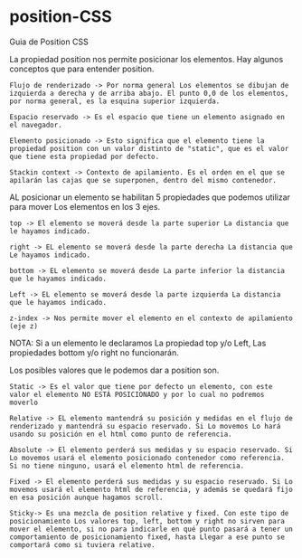 # position-CSS
Guia de Position CSS

La propiedad position nos permite posicionar los elementos. Hay algunos conceptos que para entender position.

    Flujo de renderizado -> Por norma general Los elementos se dibujan de izquierda a derecha y de arriba abajo. El punto 0,0 de los elementos, por norma general, es la esquina superior izquierda.

    Espacio reservado -> Es el espacio que tiene un elemento asignado en el navegador.

    Elemento posicionado -> Esto significa que el elemento tiene la propiedad position con un valor distinto de "static", que es el valor que tiene esta propiedad por defecto.

    Stackin context -> Contexto de apilamiento. Es el orden en el que se apilarán las cajas que se superponen, dentro del mismo contenedor.

AL posicionar un elemento se habilitan 5 propiedades que podemos utilizar para mover Los elementos en los 3 ejes.

    top -> El elemento se moverá desde la parte superior La distancia que le hayamos indicado.

    right -> EL elemento se moverá desde la parte derecha La distancia que Le hayamos indicado.

    bottom -> EL elemento se moverá desde La parte inferior la distancia que le hayamos indicado.

    Left -> EL elemento se moverá desde la parte izquierda La distancia que le hayamos indicado.

    z-index -> Nos permite mover el elemento en el contexto de apilamiento (eje z)

NOTA: Si a un elemento le declaramos La propiedad top y/o Left, Las propiedades bottom y/o right no funcionarán.

Los posibles valores que le podemos dar a position son. 

    Static -> Es el valor que tiene por defecto un elemento, con este valor el elemento NO ESTÁ POSICIONADO y por lo cual no podremos moverlo

    Relative -> EL elemento mantendrá su posición y medidas en el flujo de renderizado y mantendrá su espacio reservado. Si Lo movemos Lo hará usando su posición en el html como punto de referencia.

    Absolute -> El elemento perderá sus medidas y su espacio reservado. Si Lo movemos usará el elemento posicionado contenedor como referencia. Si no tiene ninguno, usará el elemento html de referencia.

    Fixed -> El elemento perderá sus medidas y su espacio reservado. Si Lo movemos usará el elemento html de referencia, y además se quedará fijo en esa posición aunque hagamos scroll.

    Sticky-> Es una mezcla de position relative y fixed. Con este tipo de posicionamiento Los valores top, left, bottom y right no sirven para mover el elemento, si no para indicarle en qué punto pasará a tener un comportamiento de posicionamiento fixed, hasta Llegar a ese punto se comportará como si tuviera relative. 
